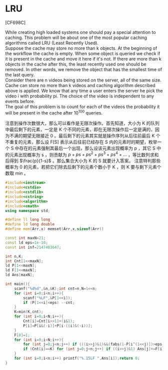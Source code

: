 # LRU
[CF698C]

While creating high loaded systems one should pay a special attention to caching. This problem will be about one of the most popular caching algorithms called LRU (Least Recently Used).  
Suppose the cache may store no more than k objects. At the beginning of the workflow the cache is empty. When some object is queried we check if it is present in the cache and move it here if it's not. If there are more than k objects in the cache after this, the least recently used one should be removed. In other words, we remove the object that has the smallest time of the last query.  
Consider there are n videos being stored on the server, all of the same size. Cache can store no more than k videos and caching algorithm described above is applied. We know that any time a user enters the server he pick the video i with probability pi. The choice of the video is independent to any events before.  
The goal of this problem is to count for each of the videos the probability it will be present in the cache after $10 ^ 100$ queries.

注意到操作次数很大，那么可以看作是无限次操作。首先知道，大小为 K 的队列中最后剩下的元素，一定是 K 个不同的元素，即在无限次操作后一定是满的，因为不满的期望无限接近 0 。最后剩下的元素其实就是操作序列从后往前最后 K 个不重复的元素，那么设 F[S] 表示从后往前已经存在 S 内的元素时的期望，枚举一个 S 中存在的元素强制其最后一个出现，那么设该元素出现概率为 p ，其它 S 中的元素出现概率为 s ，则贡献为 $p+ps+ps^2+ps^3+ps^4+\dots$ ，等比数列求和后得到 $\frac{p}{1-s}$ 。那么集合大小为 K 的 S 就要计入答案。
注意特判那些概率为 0 的元素，若把它们除去后剩下的元素个数小于 K ，则 K 要与剩下元素个数取 min 。

```cpp
#include<iostream>
#include<cstdio>
#include<cstdlib>
#include<cstring>
#include<algorithm>
#include<cmath>
using namespace std;

#define ll long long
#define ld long double
#define mem(Arr,x) memset(Arr,x,sizeof(Arr))

const int maxN=21;
const ld eps=1e-10;
const int inf=2147483647;

int n,K;
int Cnt[1<<maxN];
ld P[1<<maxN];
ld F[1<<maxN];
ld Ans[maxN];

int main(){
	scanf("%d%d",&n,&K);int cnt=n,N=1<<n;
	for (int i=0;i<n;i++){
		scanf("%LF",&P[1<<i]);
		if (P[1<<i]<eps) --cnt;
	}
	K=min(K,cnt);
	for (int i=0;i<N;i++){
		Cnt[i]=Cnt[i>>1]+(i&1);
		P[i]=P[i&(-i)]+P[i-((i)&(-i))];
	}
	F[0]=1;
	for (int i=0;i<N;i++){
		for (int j=0;j<n;j++) if (((i>>j)&1)&&(fabs(1-P[i^(1<<j)])>eps)) F[i]=F[i]+F[i^(1<<j)]*P[1<<j]/(1-P[i^(1<<j)]);
		if (Cnt[i]==K) for (int j=0;j<n;j++) if ((i>>j)&1) Ans[j]+=F[i];
	}
	for (int i=0;i<n;i++) printf("%.15LF ",Ans[i]);return 0;
}
```